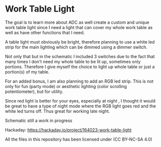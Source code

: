 
# Work Table Light 

The goal is to learn more about ADC as well create a custom and unique work table light since I need a light that can cover my whole work table as well as have other functions that I need.

A table light must obviously be bright, therefore planning to use a white led strip for the main lighting which can be dimmed using a dimmer switch.

Not only that but in the schematic I included 3 switches due to the fact that many times I don't need my whole table to be lit up, sometimes only portions. Therefore I give myself the choice to light up whole table or just a portion(s) of my table.

For an added bonus, I am also planning to add an RGB led strip. This is not only for fun (party mode) or aesthetic lighting (color scrolling potentiometer), but for utility.

Since red light is better for your eyes, especially at night , I thought it would be great to have a type of night mode where the RGB light goes red and the white led turns off. Thus great for working late night. 

Schematic still a work in progress


Hackaday: https://hackaday.io/project/164023-work-table-light 


All the files in this repository has been licensed under (CC BY-NC-SA 4.0) 


